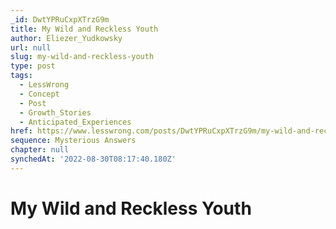 ```yaml
---
_id: DwtYPRuCxpXTrzG9m
title: My Wild and Reckless Youth
author: Eliezer_Yudkowsky
url: null
slug: my-wild-and-reckless-youth
type: post
tags:
  - LessWrong
  - Concept
  - Post
  - Growth_Stories
  - Anticipated_Experiences
href: https://www.lesswrong.com/posts/DwtYPRuCxpXTrzG9m/my-wild-and-reckless-youth
sequence: Mysterious Answers
chapter: null
synchedAt: '2022-08-30T08:17:40.180Z'
---
```


# My Wild and Reckless Youth

